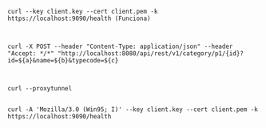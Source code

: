     



    curl --key client.key --cert client.pem -k https://localhost:9090/health (Funciona)
    
    
    
    curl -X POST --header "Content-Type: application/json" --header "Accept: */*" "http://localhost:8080/api/rest/v1/category/p1/{id}?id=${a}&name=${b}&typecode=${c}



    curl --proxytunnel


    curl -A 'Mozilla/3.0 (Win95; I)' --key client.key --cert client.pem -k https://localhost:9090/health